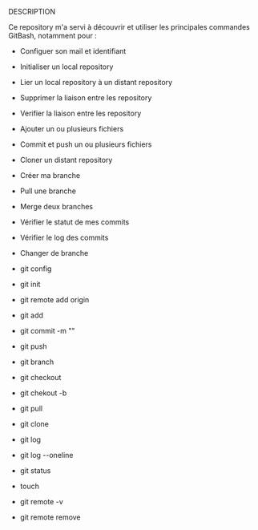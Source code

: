 DESCRIPTION

Ce repository m'a servi à découvrir et utiliser les principales commandes GitBash, notamment pour :

- Configuer son mail et identifiant
- Initialiser un local repository
- Lier un local repository à un distant repository
- Supprimer la liaison entre les repository
- Verifier la liaison entre les repository
- Ajouter un ou plusieurs fichiers
- Commit et push un ou plusieurs fichiers
- Cloner un distant repository
- Créer ma branche
- Pull une branche
- Merge deux branches
- Vérifier le statut de mes commits
- Vérifier le log des commits
- Changer de branche

- git config 
- git init
- git remote add origin
- git add
- git commit -m ""
- git push
- git branch
- git checkout
- git chekout -b
- git pull
- git clone
- git log
- git log --oneline
- git status
- touch 
- git remote -v
- git remote remove
